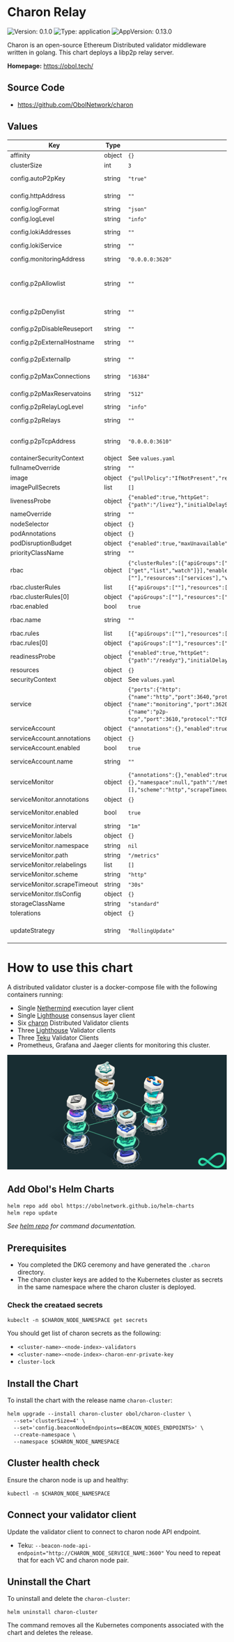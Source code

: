 
Charon Relay
===========

![Version: 0.1.0](https://img.shields.io/badge/Version-0.1.0-informational?style=flat-square) ![Type: application](https://img.shields.io/badge/Type-application-informational?style=flat-square) ![AppVersion: 0.13.0](https://img.shields.io/badge/AppVersion-0.13.0-informational?style=flat-square)

Charon is an open-source Ethereum Distributed validator middleware written in golang. This chart deploys a libp2p relay server.

**Homepage:** <https://obol.tech/>

## Source Code

* <https://github.com/ObolNetwork/charon>

## Values

| Key | Type | Default                                                                                                                                                                                                                                                               | Description |
|-----|------|-----------------------------------------------------------------------------------------------------------------------------------------------------------------------------------------------------------------------------------------------------------------------|-------------|
| affinity | object | `{}`                                                                                                                                                                                                                                                                  | Affinity for pod assignment |
| clusterSize | int | `3`                                                                                                                                                                                                                                                                   | The number of nodes in the relay cluster |
| config.autoP2pKey | string | `"true"`                                                                                                                                                                                                                                                              | Automatically create a p2pkey (secp256k1 private key used for p2p authentication and ENR) if none found in data directory. (default true) |
| config.httpAddress | string | `""`                                                                                                                                                                                                                                                                  | Listening address (ip and port) for the relay http server serving runtime ENR. (default "127.0.0.1:3640") |
| config.logFormat | string | `"json"`                                                                                                                                                                                                                                                              | Log format; console, logfmt or json (default "console") |
| config.logLevel | string | `"info"`                                                                                                                                                                                                                                                              | Log level; debug, info, warn or error (default "info") |
| config.lokiAddresses | string | `""`                                                                                                                                                                                                                                                                  | Enables sending of logfmt structured logs to these Loki log aggregation server addresses. This is in addition to normal stderr logs. |
| config.lokiService | string | `""`                                                                                                                                                                                                                                                                  | Service label sent with logs to Loki. |
| config.monitoringAddress | string | `"0.0.0.0:3620"`                                                                                                                                                                                                                                                      | Listening address (ip and port) for the monitoring API (prometheus, pprof). (default "127.0.0.1:3620") |
| config.p2pAllowlist | string | `""`                                                                                                                                                                                                                                                                  | Comma-separated list of CIDR subnets for allowing only certain peer connections. Example: 192.168.0.0/16 would permit connections to peers on your local network only. The default is to accept all connections. |
| config.p2pDenylist | string | `""`                                                                                                                                                                                                                                                                  | Comma-separated list of CIDR subnets for disallowing certain peer connections. Example: 192.168.0.0/16 would disallow connections to peers on your local network. The default is to accept all connections. |
| config.p2pDisableReuseport | string | `""`                                                                                                                                                                                                                                                                  | Disables TCP port reuse for outgoing libp2p connections. |
| config.p2pExternalHostname | string | `""`                                                                                                                                                                                                                                                                  | The DNS hostname advertised by libp2p. This may be used to advertise an external DNS. |
| config.p2pExternalIp | string | `""`                                                                                                                                                                                                                                                                  | The IP address advertised by libp2p. This may be used to advertise an external IP. |
| config.p2pMaxConnections | string | `"16384"`                                                                                                                                                                                                                                                             | Libp2p maximum number of peers that can connect to this relay. (default 16384) |
| config.p2pMaxReservatoins | string | `"512"`                                                                                                                                                                                                                                                               | Updates max circuit reservations per peer (each valid for 30min) (default 512) |
| config.p2pRelayLogLevel | string | `"info"`                                                                                                                                                                                                                                                              |  |
| config.p2pRelays | string | `""`                                                                                                                                                                                                                                                                  | Comma-separated list of libp2p relay URLs or multiaddrs. (default [https://0.relay.obol.tech/enr,http://bootnode.lb.gcp.obol.tech:3640/enr]) |
| config.p2pTcpAddress | string | `"0.0.0.0:3610"`                                                                                                                                                                                                                                                      | Comma-separated list of listening TCP addresses (ip and port) for libP2P traffic. Empty default doesn't bind to local port therefore only supports outgoing connections. |
| containerSecurityContext | object | See `values.yaml`                                                                                                                                                                                                                                                     | The security context for containers |
| fullnameOverride | string | `""`                                                                                                                                                                                                                                                                  | Provide a name to substitute for the full names of resources |
| image | object | `{"pullPolicy":"IfNotPresent","repository":"obolnetwork/charon","tag":"v0.15.0"}`                                                                                                                                                                                     | Charon image ropsitory, pull policy, and tag version |
| imagePullSecrets | list | `[]`                                                                                                                                                                                                                                                                  | Credentials to fetch images from private registry |
| livenessProbe | object | `{"enabled":true,"httpGet":{"path":"/livez"},"initialDelaySeconds":10,"periodSeconds":5}`                                                                                                                                                                             | Configure liveness probes |
| nameOverride | string | `""`                                                                                                                                                                                                                                                                  | Provide a name in place of lighthouse for `app:` labels |
| nodeSelector | object | `{}`                                                                                                                                                                                                                                                                  | Node labels for pod assignment |
| podAnnotations | object | `{}`                                                                                                                                                                                                                                                                  | Pod annotations |
| podDisruptionBudget | object | `{"enabled":true,"maxUnavailable":1,"minAvailable":0}`                                                                                                                                                                                                                | Enable pod disruption budget |
| priorityClassName | string | `""`                                                                                                                                                                                                                                                                  | Used to assign priority to pods |
| rbac | object | `{"clusterRules":[{"apiGroups":[""],"resources":["nodes"],"verbs":["get","list","watch"]}],"enabled":true,"name":"","rules":[{"apiGroups":[""],"resources":["services"],"verbs":["get","list","watch"]}]}`                                                            | RBAC configuration. |
| rbac.clusterRules | list | `[{"apiGroups":[""],"resources":["nodes"],"verbs":["get","list","watch"]}]`                                                                                                                                                                                           | Required ClusterRole rules |
| rbac.clusterRules[0] | object | `{"apiGroups":[""],"resources":["nodes"],"verbs":["get","list","watch"]}`                                                                                                                                                                                             | Required to obtain the nodes external IP |
| rbac.enabled | bool | `true`                                                                                                                                                                                                                                                                | Specifies whether RBAC resources are to be created |
| rbac.name | string | `""`                                                                                                                                                                                                                                                                  | The name of the cluster role to use. If not set and create is true, a name is generated using the fullname template |
| rbac.rules | list | `[{"apiGroups":[""],"resources":["services"],"verbs":["get","list","watch"]}]`                                                                                                                                                                                        | Required Role rules |
| rbac.rules[0] | object | `{"apiGroups":[""],"resources":["services"],"verbs":["get","list","watch"]}`                                                                                                                                                                                          | Required to get information about the serices nodePort. |
| readinessProbe | object | `{"enabled":true,"httpGet":{"path":"/readyz"},"initialDelaySeconds":5,"periodSeconds":3}`                                                                                                                                                                             | Configure readiness probes |
| resources | object | `{}`                                                                                                                                                                                                                                                                  | Pod resources limits and requests |
| securityContext | object | See `values.yaml`                                                                                                                                                                                                                                                     | The security context for pods |
| service | object | `{"ports":{"http":{"name":"http","port":3640,"protocol":"TCP","targetPort":3640},"monitoring":{"name":"monitoring","port":3620,"protocol":"TCP","targetPort":3620},"p2pTcp":{"name":"p2p-tcp","port":3610,"protocol":"TCP","targetPort":3610}},"type":"LoadBalancer"}` | Charon service ports |
| serviceAccount | object | `{"annotations":{},"enabled":true,"name":""}`                                                                                                                                                                                                                         | Service account |
| serviceAccount.annotations | object | `{}`                                                                                                                                                                                                                                                                  | Annotations to add to the service account |
| serviceAccount.enabled | bool | `true`                                                                                                                                                                                                                                                                | Specifies whether a service account should be created |
| serviceAccount.name | string | `""`                                                                                                                                                                                                                                                                  | The name of the service account to use. If not set and create is true, a name is generated using the default template |
| serviceMonitor | object | `{"annotations":{},"enabled":true,"interval":"1m","labels":{},"namespace":null,"path":"/metrics","relabelings":[],"scheme":"http","scrapeTimeout":"30s","tlsConfig":{}}`                                                                                              | Prometheus Service Monitor |
| serviceMonitor.annotations | object | `{}`                                                                                                                                                                                                                                                                  | Additional ServiceMonitor annotations |
| serviceMonitor.enabled | bool | `true`                                                                                                                                                                                                                                                                | If true, a ServiceMonitor CRD is created for a prometheus operator. https://github.com/coreos/prometheus-operator |
| serviceMonitor.interval | string | `"1m"`                                                                                                                                                                                                                                                                | ServiceMonitor scrape interval |
| serviceMonitor.labels | object | `{}`                                                                                                                                                                                                                                                                  | Additional ServiceMonitor labels |
| serviceMonitor.namespace | string | `nil`                                                                                                                                                                                                                                                                 | Alternative namespace for ServiceMonitor |
| serviceMonitor.path | string | `"/metrics"`                                                                                                                                                                                                                                                          | Path to scrape |
| serviceMonitor.relabelings | list | `[]`                                                                                                                                                                                                                                                                  | ServiceMonitor relabelings |
| serviceMonitor.scheme | string | `"http"`                                                                                                                                                                                                                                                              | ServiceMonitor scheme |
| serviceMonitor.scrapeTimeout | string | `"30s"`                                                                                                                                                                                                                                                               | ServiceMonitor scrape timeout |
| serviceMonitor.tlsConfig | object | `{}`                                                                                                                                                                                                                                                                  | ServiceMonitor TLS configuration |
| storageClassName | string | `"standard"`                                                                                                                                                                                                                                                          | Persistent volume storage class (default "standard") |
| tolerations | object | `{}`                                                                                                                                                                                                                                                                  | Tolerations for pod assignment |
| updateStrategy | string | `"RollingUpdate"`                                                                                                                                                                                                                                                     | Allows you to configure and disable automated rolling updates for containers, labels, resource request/limits, and annotations for the Pods in a StatefulSet. |

# How to use this chart

A distributed validator cluster is a docker-compose file with the following containers running:

- Single [Nethermind](https://github.com/NethermindEth/nethermind) execution layer client
- Single [Lighthouse](https://github.com/sigp/lighthouse) consensus layer client
- Six [charon](https://github.com/ObolNetwork/charon) Distributed Validator clients
- Three [Lighthouse](https://github.com/sigp/lighthouse) Validator clients
- Three [Teku](https://github.com/ConsenSys/teku) Validator Clients
- Prometheus, Grafana and Jaeger clients for monitoring this cluster.

![Distributed Validator Cluster](https://github.com/ObolNetwork/charon-distributed-validator-cluster/blob/main/DVCluster.png?raw=true)

## Add Obol's Helm Charts

```console
helm repo add obol https://obolnetwork.github.io/helm-charts
helm repo update
```
_See [helm repo](https://helm.sh/docs/helm/helm_repo/) for command documentation._

## Prerequisites
- You completed the DKG ceremony and have generated the `.charon` directory.
- The charon cluster keys are added to the Kubernetes cluster as secrets in the same namespace where the charon cluster is deployed.

### Check the creataed secrets
```console
kubeclt -n $CHARON_NODE_NAMESPACE get secrets
```
You should get list of charon secrets as the following:
- `<cluster-name>-<node-index>-validators`
- `<cluster-name>-<node-index>-charon-enr-private-key`
- `cluster-lock`

## Install the Chart
To install the chart with the release name `charon-cluster`:
```console
helm upgrade --install charon-cluster obol/charon-cluster \
  --set='clusterSize=4' \
  --set='config.beaconNodeEndpoints=<BEACON_NODES_ENDPOINTS>' \
  --create-namespace \
  --namespace $CHARON_NODE_NAMESPACE
```

## Cluster health check
Ensure the charon node is up and healthy:
```console
kubectl -n $CHARON_NODE_NAMESPACE
```

## Connect your validator client
Update the validator client to connect to charon node API endpoint.
- Teku: `--beacon-node-api-endpoint="http://CHARON_NODE_SERVICE_NAME:3600"`
You need to repeat that for each VC and charon node pair.

## Uninstall the Chart
To uninstall and delete the `charon-cluster`:
```console
helm uninstall charon-cluster
```
The command removes all the Kubernetes components associated with the chart and deletes the release.
